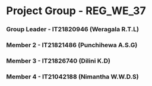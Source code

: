 # Project Group - REG_WE_37
### Group Leader - IT21820946 (Weragala R.T.L)
### Member 2 - IT21821486 (Punchihewa A.S.G) 
### Member 3 - IT21826740 (Dilini K.D)
### Member 4 - IT21042188 (Nimantha W.W.D.S)




